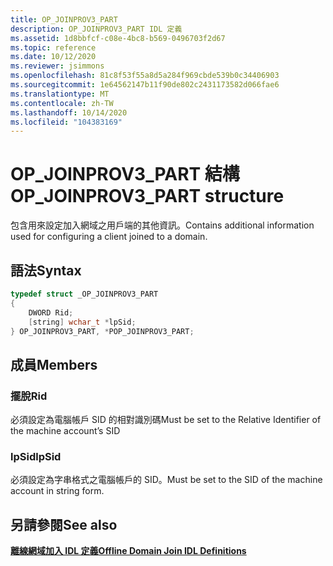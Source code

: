 ```yaml
---
title: OP_JOINPROV3_PART
description: OP_JOINPROV3_PART IDL 定義
ms.assetid: 1d8bbfcf-c08e-4bc8-b569-0496703f2d67
ms.topic: reference
ms.date: 10/12/2020
ms.reviewer: jsimmons
ms.openlocfilehash: 81c8f53f55a8d5a284f969cbde539b0c34406903
ms.sourcegitcommit: 1e64562147b11f90de802c2431173582d066fae6
ms.translationtype: MT
ms.contentlocale: zh-TW
ms.lasthandoff: 10/14/2020
ms.locfileid: "104383169"
---
```

# <a name="op_joinprov3_part-structure"></a><span data-ttu-id="e8bde-103">OP_JOINPROV3_PART 結構</span><span class="sxs-lookup"><span data-stu-id="e8bde-103">OP_JOINPROV3_PART structure</span></span>

<span data-ttu-id="e8bde-104">包含用來設定加入網域之用戶端的其他資訊。</span><span class="sxs-lookup"><span data-stu-id="e8bde-104">Contains additional information used for configuring a client joined to a domain.</span></span>

## <a name="syntax"></a><span data-ttu-id="e8bde-105">語法</span><span class="sxs-lookup"><span data-stu-id="e8bde-105">Syntax</span></span>

```C++
typedef struct _OP_JOINPROV3_PART
{
    DWORD Rid;
    [string] wchar_t *lpSid;
} OP_JOINPROV3_PART, *POP_JOINPROV3_PART;
```

## <a name="members"></a><span data-ttu-id="e8bde-106">成員</span><span class="sxs-lookup"><span data-stu-id="e8bde-106">Members</span></span>

### <a name="rid"></a><span data-ttu-id="e8bde-107">擺脫</span><span class="sxs-lookup"><span data-stu-id="e8bde-107">Rid</span></span>

<span data-ttu-id="e8bde-108">必須設定為電腦帳戶 SID 的相對識別碼</span><span class="sxs-lookup"><span data-stu-id="e8bde-108">Must be set to the Relative Identifier of the machine account’s SID</span></span>

### <a name="lpsid"></a><span data-ttu-id="e8bde-109">lpSid</span><span class="sxs-lookup"><span data-stu-id="e8bde-109">lpSid</span></span>

<span data-ttu-id="e8bde-110">必須設定為字串格式之電腦帳戶的 SID。</span><span class="sxs-lookup"><span data-stu-id="e8bde-110">Must be set to the SID of the machine account in string form.</span></span>

## <a name="see-also"></a><span data-ttu-id="e8bde-111">另請參閱</span><span class="sxs-lookup"><span data-stu-id="e8bde-111">See also</span></span>

[<span data-ttu-id="e8bde-112">**離線網域加入 IDL 定義**</span><span class="sxs-lookup"><span data-stu-id="e8bde-112">**Offline Domain Join IDL Definitions**</span></span>](odj-idl.md)
